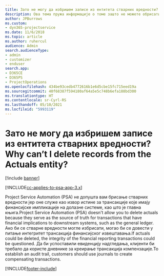 ```yaml
---
title: Зато не могу да избришем записе из ентитета стварних вредности?
description: Ова тема пружа информације о томе зашто не можете обрисати записе из ентитета стварних вредности.
author: JPBurrows
ms.custom:
- dyn365-projectservice
ms.date: 11/6/2018
ms.topic: article
ms.author: ruhercul
audience: Admin
search.audienceType:
- admin
- customizer
- enduser
search.app:
- D365CE
- D365PS
- ProjectOperations
ms.openlocfilehash: 434be93cedb4772616b1e6d5cbe15fc715eed19a
ms.sourcegitcommit: 40f68387f594180af64a5e5c748b6efa188bd300
ms.translationtype: HT
ms.contentlocale: sr-Cyrl-RS
ms.lasthandoff: 05/10/2021
ms.locfileid: "5993119"
---
```

# <a name="why-cant-i-delete-records-from-the-actuals-entity"></a><span data-ttu-id="93254-103">Зато не могу да избришем записе из ентитета стварних вредности?</span><span class="sxs-lookup"><span data-stu-id="93254-103">Why can’t I delete records from the Actuals entity?</span></span>

[!include [banner](../includes/psa-now-project-operations.md)]

[!INCLUDE[cc-applies-to-psa-app-3.x](../includes/cc-applies-to-psa-app-3x.md)]

<span data-ttu-id="93254-104">Project Service Automation (PSA) не допушта вам брисање стварних вредности јер оне служе као извор истине за трансакције које имају финансијске импликације на долазне системе, као што је главна књига.</span><span class="sxs-lookup"><span data-stu-id="93254-104">Project Service Automation (PSA) doesn't allow you to delete actuals because they serve as the source of truth for transactions that have financial implications to downstream systems, such as the general ledger.</span></span> <span data-ttu-id="93254-105">Ако би се стварне вредности могле избрисати, могао би се довести у питање интегритет трансакција финансијског извештавања.</span><span class="sxs-lookup"><span data-stu-id="93254-105">If actuals could be deleted, the integrity of the financial reporting transactions could be questioned.</span></span> <span data-ttu-id="93254-106">Да би успоставили евиденцију надгледања, клијенти би требало да користе дневнике за креирање трансакција компензације.</span><span class="sxs-lookup"><span data-stu-id="93254-106">To establish an audit trail, customers should use journals to create compensating transactions.</span></span>



[!INCLUDE[footer-include](../includes/footer-banner.md)]
